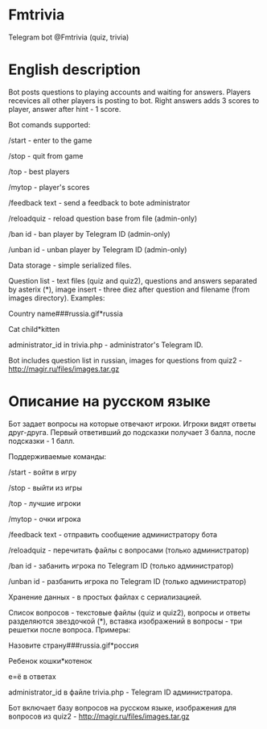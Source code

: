 # Fmtrivia
Telegram bot @Fmtrivia (quiz, trivia)

# English description
Bot posts questions to playing accounts and waiting for answers. Players recevices all other players is posting to bot. Right answers adds 3 scores to player, answer after hint - 1 score.


Bot comands supported:

/start - enter to the game

/stop - quit from game

/top - best players

/mytop - player's scores

/feedback text - send a feedback to bote administrator

/reloadquiz - reload question base from file (admin-only)

/ban id - ban player by Telegram ID (admin-only)

/unban id - unban player by Telegram ID (admin-only)



Data storage - simple serialized files. 

Question list - text files (quiz and quiz2), questions and answers separated by asterix (*), image insert - three diez after question and filename (from images directory). Examples:

Country name###russia.gif*russia

Cat child*kitten



administrator_id in trivia.php - administrator's Telegram ID.

Bot includes question list in russian, images for questions from quiz2 - http://magir.ru/files/images.tar.gz

# Описание на русском языке
Бот задает вопросы на которые отвечают игроки. Игроки видят ответы друг-друга. Первый ответивший до подсказки получает 3 балла, после подсказки - 1 балл.


Поддерживаемые команды:

/start - войти в игру

/stop - выйти из игры

/top - лучшие игроки

/mytop - очки игрока

/feedback text - отправить сообщение администратору бота

/reloadquiz - перечитать файлы с вопросами (только администратор)

/ban id - забанить игрока по Telegram ID (только администратор)

/unban id - разбанить игрока по Telegram ID (только администратор)



Хранение данных - в простых файлах с сериализацией.

Список вопросов - текстовые файлы (quiz и quiz2), вопросы и ответы разделяются звездочкой (*), вставка изображений в вопросы - три решетки после вопроса. Примеры:

Назовите страну###russia.gif*россия

Ребенок кошки*котенок



е=ё в ответах

administrator_id в файле trivia.php - Telegram ID администратора.


Бот включает базу вопросов на русском языке, изображения для вопросов из quiz2 - http://magir.ru/files/images.tar.gz
